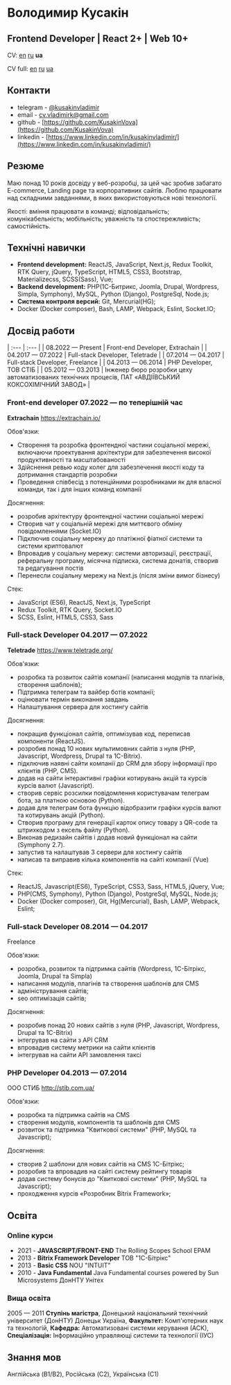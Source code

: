 # Володимир **Кусакін**

## Frontend Developer | React 2+ | Web 10+

CV: [<u>en</u>](https://kusakinvova.github.io/md/) [<u>ru</u>](https://kusakinvova.github.io/md/ru) **ua**

CV full: [<u>en</u>](https://kusakinvova.github.io/md/en-full) [<u>ru</u>](https://kusakinvova.github.io/md/ru-full) [<u>ua</u>](https://kusakinvova.github.io/md/ua-full)

## Контакти

- telegram - [@kusakinvladimir](https://t.me/kusakinvladimir)
- email - [cv.vladimirk@gmail.com](cv.vladimirk@gmail.com)
- github - [https://github.com/KusakinVova](https://github.com/KusakinVova)
- linkedin - [https://www.linkedin.com/in/kusakinvladimir/](https://www.linkedin.com/in/kusakinvladimir/)

## Резюме

Маю понад 10 років досвіду у веб-розробці, за цей час зробив забагато E-commerce, Landing page та корпоративних сайтів.
Люблю працювати над складними завданнями, в яких використовуються нові технології.

Якості: вміння працювати в команді; відповідальність; комунікабельність; мобільність; уважність та спостережливість; самостійність.

## Технічні навички

- **Frontend development:** ReactJS, JavaScript, Next.js, Redux Toolkit, RTK Query, jQuery, TypeScript, HTML5, CSS3, Bootstrap, Materializecss, SCSS(Sass), Vue;
- **Backend development:** PHP(1С-Битрикс, Joomla, Drupal, Wordpress, Simpla, Symphony), MySQL, Python (Django), PostgreSql, Node.js;
- **Система контроля версий:** Git, Mercurial(HG);
- Docker (Docker composer), Bash, LAMP, Webpack, Eslint, Socket.IO;

## Досвід работи

| :--- | :--- |
| 08.2022 — Present | Front-end Developer, Extrachain |
| 04.2017 — 07.2022 | Full-stack Developer, Teletrade |
| 07.2014 — 04.2017 | Full-stack Developer, Freelance |
| 04.2013 — 06.2014 | PHP Developer, ТОВ СТІБ |
| 05.2012 — 03.2013 | Інженер бюро розробки цеху автоматизованих технічних процесів, ПАТ «АВДІЇВСЬКИЙ КОКСОХІМІЧНИЙ ЗАВОД» |

### Front-end developer 07.2022 — по теперішній час

**Extrachain** <https://extrachain.io/>

Обов'язки:

- Створення та розробка фронтендної частини соціальної мережі, включаючи проектування архітектури для забезпечення високої продуктивності та масштабованості
- Здійснення ревью коду колег для забезпечення якості коду та дотримання стандартів розробки
- Проведення співбесід з потенційними розробниками як для власної команди, так і для інших команд компанії

Досягнення:

- розробив архітектуру фронтендної частини соціальної мережі
- Створив чат у соціальній мережі для миттєвого обміну повідомленнями (Socket.IO)
- Підключив соціальну мережу до платіжної фіатної системи та системи криптовалют
- Впровадив у соціальну мережу: системи авторизації, реєстрації, реферальну програму, місячна підписка, система донатів, створив та редагування постів
- Перенесли соціальну мережу на Next.js (після зміни вимог бізнесу)

Стек:

- JavaScript (ES6), ReactJS, Next.js, TypeScript
- Redux Toolkit, RTK Query, Socket.IO
- SCSS, Eslint, HTML5, CSS3, Sass

### Full-stack Developer 04.2017 — 07.2022

**Teletrade** <https://www.teletrade.org/>

Обов'язки:

- розробка та розвиток сайтів компанії (написання модулів та плагінів, створення шаблонів);
- Підтримка телеграм та вайбер ботів компанії;
- оцінювати термін виконання завдань
- Налаштування сервера для хостингу сайтів

Досягнення:

- покращив функціонал сайтів, оптимізував код, переписав компоненти (ReactJS).
- розробив понад 10 нових мультимовних сайтів з нуля (PHP, Javascript, Wordpress, Drupal та 1C-Bitrix).
- підключив наявні сайти компанії до CRM для збору інформації про клієнтів (PHP, CMS).
- додав на сайти інтерактивні графіки котирувань акцій та курсів курсів валют (Javascript).
- створив сервіс розсилки повідомлення користувачам телеграм бота, за платною основою (Python).
- додав для телеграм бота функцію відобразити графіки курсів валют та котирувань акцій (Python).
- Створив програму для генерації карток опису товару з QR-code та штрихкодом з ексель файлу (Python).
- Виконав редизайн сайтів і додав новий функціонал на сайти (Symphony 2.7).
- запустив та налаштував 3 сервери для хостингу сайтів
- написав та виправив кілька компонентів на сайті компанії (Vue)

Стек:

- ReactJS, Javascript(ES6), TypeScript, CSS3, Sass, HTML5, jQuery, Vue;
- PHP(CMS, Symphony), Python (Django), PostgreSql, MySQL, Node.js;
- Docker (Docker composer), Git, Hg(Mercurial), Bash, LAMP, Webpack, Eslint;

### Full-stack Developer 08.2014 — 04.2017

Freelance

Обов'язки:

- розробка, розвиток та підтримка сайтів (Wordpress, 1С-Бітрікс, Joomla, Drupal та Simpla)
- написання модулів, плагінів та створення шаблонів для CMS
- адміністрування сайтів;
- seo оптимізація сайтів;

Досягнення:

- розробив понад 20 нових сайтів з нуля (PHP, Javascript, Wordpress, Drupal та 1C-Bitrix)
- інтегрував на сайти з API CRM
- впровадив систему метрики на сайти клієнтів
- інтегрував на сайти API замовлення таксі

### PHP Developer 04.2013 — 07.2014

ООО СТИБ <http://stib.com.ua/>

Обов'язки:

- розробка та підтримка сайтів на CMS
- створення модулів, компонентів та шаблонів для CMS
- розвиток та підтримка "Квиткової системи" (PHP, MySQL та Javascript);

Досягнення:

- створив 2 шаблони для нових сайтів на CMS 1С-Бітрікс;
- розробив та впровадив на сайті систему рейтингу товарів
- додав систему бонусів до "Квиткової системи" (PHP, MySQL та Javascript);
- проходження курсів «Розробник Bitrix Framework»;

## Освіта

### Online курси

- 2021 - **JAVASCRIPT/FRONT-END** The Rolling Scopes School EPAM
- 2013 - **Bitrix Framework Developer** ТОВ "1C-Бітрікс"
- 2013 - **Basic CSS** NOU "INTUIT"
- 2010 - **Java Fundamental** Java Fundamental сourses powered by Sun Microsystems ДонНТУ Унітех

### Вища освіта

2005 — 2011 **Ступінь магістра**, Донецький національний технічний університет (ДонНТУ) Донецьк Україна, **Факультет:** Комп'ютерних наук та технологій, **Кафедра:** Автоматизовані системи керування (АСК), **Спеціалізація:** Інформаційно управляющі системи та технології (ІУС)

## Знання мов

Англійська (B1/B2), Російська (C2), Українська (С1)
